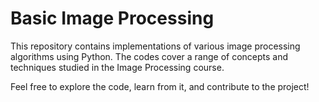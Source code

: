 # Basic Image Processing

This repository contains implementations of various image processing algorithms using Python. The codes cover a range of concepts and techniques studied in the Image Processing course.

Feel free to explore the code, learn from it, and contribute to the project!
